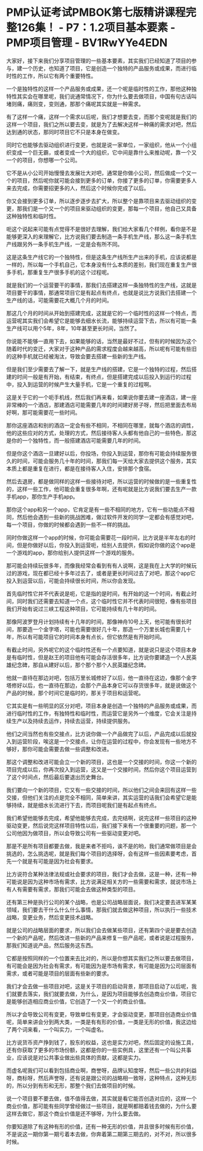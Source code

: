 # PMP认证考试PMBOK第七版精讲课程完整126集！ - P7：1.2项目基本要素 - PMP项目管理 - BV1RwYYe4EDN

大家好，接下来我们分享项目管理的一些基本要素，其实我们已经知道了项目的参与，建一个历史，也知道了项目，它是创造一个独特的产品服务或成果，而进行临时性的工作，所以它有两个重要特性。

一个是独特性的这样一个产品服务或成果，还一个呢是临时性的工作，那他这种独特性其实会在哪里呢，我们说通常情况下，你为什么要去做项目，中国有句古话叫堵则痛，痛则变，变则通，那那个痛呢其实就是一种需求。

有了这样一个痛，这样一个需求以后呢，我们才想要去变，而那个变呢就是我们的这样一个项目，我们之所以要去变，就是为了去解决这样一种痛的需求对吧，然后达到通的状态，那同时项目它不只是本身在做变。

同时它也能够去驱动组织进行变更，也就是说一家单位，一家组织，他从一个小组织变成一个巨无霸，或者变成一个大的组织，它中间是靠什么来推动呢，靠一个又一个的项目，你想哪一个公司。

它不是从小公司开始慢慢去发展壮大对吧，通常是你做小公司，然后做成一个又一个的项目，然后呢你就可能会接到更多的订单，你接了更多的订单，你需要更多人来去完成，你需要招更多的人，然后这个时候你完成了以后。

你又会接到更多订单，所以逐步逐步去扩大，所以整个是靠项目来去驱动组织的变更，那我们是一个又一个的项目来驱动组织的变更，那每一个项目，他自己又具备这种独特性和临时性。

呃这个说起来可能有点觉得不是很好去理解，我们给大家看几个样例，看你是不是能够更深入的来理解它，比方说我们要去制造一条手机生产线，那么这一条手机生产线跟另外一条手机生产线，一定是会有所不同。

这是这条生产线它的一个独特性，但是这条生产线所生产出来的手机，应该说都是一样的，所以每一个手机自己，它本身没有什么本质的差别，我们现在重复生产很多手机，那重复生产很多手机的这个过程呢。

就是我们的一个运营要干的事情，那我们去搭建这样一条独特性的生产线，这就是项目要干的事情，那通常项目它是有起点有终点，也就是说比方说我们去搭建一个生产线的话，可能需要花大概几个月的时间。

那这几个月的时间从开始到搭建完成，这就是它的一个临时性的这样一个特点，而运营呢其实我们会希望它是能够去细水长流，能够持续运营下去，所以有可能一条生产线可以用个5年，8年，10年甚至更长时间，当然了。

你说能不能够一直用下去，如果能够的话，当然是最好不过，但有的时候因为这个随着时代的变迁，大家对于这种产品的需求程度会越来越高，所以呢有可能有些旧的这种手机就已经被淘汰，导致会要去搭建一些新的生产线。

但是我们至少需要去了解一下，就是生产线的搭建，它是一个独特的过程，然后搭建的时间一般是有开始，有结束，有终点，但是搭建完成以后投入到运行的过程中，投入到运营的时候产生大量手机，它是一个重复的过程啊。

这是关于它的一个呃手机线，然后我们再来看，如果说你要去建一座酒店，建一座非常棒的一个酒店，那建酒店可能需要几年的时间建好房子呀，然后把里面去布局好啊，那可能需要花一些时间。

那你这座酒店和别的酒店一定会有些不相同，不相同在哪里，就每个酒店的调性，他的这些应对的方式，处理的方式，然后接待客人头都有他自己的一些特色，那这是你的一个独特性，而一般搭建酒店可能需要几年的时间。

但是你这个酒店一旦建好以后，你投场，你投入到运营，那你有可能会持续服务很久的时间，可能会服务几十年的时间，那我们每一天给大家去提供这个服务，其实本质上都是重复在进行，都是在接待客人入住，安排那个食宿。

然后去退房，都是做同样的这样一些接待对吧，所以运营的时候做的是一些重复性的，这样一些工作，他可能会重复很多年啊，还有呢就是比方说我们要去生产一款手机app，那你生产手机app。

那你这个app和另一个app，它肯定是有一些不相同的地方，它有一些功能点不相同，然后他会遇到一些新的挑战困难，做过软件开发的同学一定都会有感觉对吧，每一个项目，你做的时候都会遇到一些不一样的挑战。

同时你做这样一个app的时候，你可能会需要花一段时间，比方说是半年左右的时间，但是你做好以后，你投入到运营呃，给别人去提供，假如说你做的这个app是一个游戏的app，那你给别人提供这样一个游戏的服务。

那可能会持续玩很多年，而像我经常会看到有有人说啊，这是我在上大学的时候玩过的游戏，现在都已经十多年过去了，或者是更长时间过去了对吧，那这个app它投入到运营以后，可能会持续很长时间，所以你会发现。

首先临时性它并不代表说是呃，它是指的是时间，有开始的这一个时间，有截止时间，同时我们还需要去知道一个点，这个临时性它并不代表时间很短，像有些项目我们开始有说过三峡工程这种项目，它可能持续有几十年的时间。

那像阿波罗登月计划持续有十几年的时间，那像神舟10号上天，他可能有很长时间，那要造一个金字塔，可能也需要很好几十年，那造一个万里长城也需要几十年，所以有可能项目它的时间本身有点长，但它依然是有开始时间。

有截止时间，另外呢它的这个临时性还有一个点要知道，就是说只是这个项目本身是有临时性，但是赵王的项目他有可能会存活很多年，比方说你要建造一个人民英雄纪念碑，那自从建好以后，那个那个那个人民英雄纪念碑。

他就一直待在那边对吧，包括万里长城修好了以后，他一直待在这边，像那个金字塔修好以后，也一直待在那边，会那个产品本身它可以存货很多年，就是说做这个产品的时候，那个时间它是临时的，那关于项目和运营呢。

它其实是有一些明显的区分对吧，项目本身是创造一个独特的产品服务或成果，而进行临时性的工作，有独特性和临时性，而运营它是另外一个维度，它会关注是持续生产以及持续去运作，持续去运营，持续提供服务。

他们之间当然也有些交接点，比方说你做一个产品做完了以后，产品完成以后就投入到运营阶段，唉这是一个交接点，让你在运营的过程中，你会发现有一些地方不够好，那你可能会需要去做一些调整和改进。

那这个调整和改进可能会立一个新的项目，这也是一个交接的时间，你这一个新的项目完成以后，你再次投入到运营，这又是一个交接时间，然后你这个项目运营到了这个时间点，然后最后要退出历史舞台。

我们要向一个新的项目，它又有一些交接的时间，所以他们之间会来回有这样一些交接，但他们关注的点是完全不相同，简单来讲，其实运营的话我们会希望它是能够持续，就是细水长流进行下去，而项目呢我们是有起点有终点。

我们希望他能够去完成，希望他能够去完成，去完结啊，说完这样一些项目的这种驱动变更，然后说完这样项目特性以后，我们接下来有一个很重要的问题，那一个公司他因为做项目，所以会导致公司有一些驱动变更对吧。

那是不是所有项目都要去做，我是来者不拒吗，诶不是的哟，我们通常做项目是会挑选的，怎么挑选呢，就是我们每个项目的选择呀，会有这样一些因素要考虑，首先一个就是有可能是因为社会有要求。

比方说符合某种法律法规或社会要求的项目，我们才会去做，这是一种，还有一种可能说是因为这种市场有需求，比方说满足相关方的一些需要和需求，就说市场上有人有需要有需求，那我们可能会去做这种类型的项目。

还有第三种是执行公司的某个战略，也是公司战略层面说，我们决定要去进军某某领域，我们要去干什么什么什么事情，那我们就去做这种项目，所以执行一些技术战略，变更业务，然后变更技术战略。

就是公司的战略层面的要求，所以我们会去做某些项目，还有第四个说是要去创造一个新的产品呢，然后改进一些新的产品来修复一些产品呢，或者说是过程服务，那我们知道说产品，然后服务这东西。

它都是按照同样的一个位置来去比对的，所以是你想其实我们之所以要去做项目，有可能会是因为社会有需求，有可能因为是市场有需求，有可能是因为公司层面有需求，或者可能是项目的层面有些新的要求。

我们才会去做一些项目对吧，这是关于项目的启动背景，那项目启动了以后呢，我们就要去落实，我们就要去做，为什么，是因为项目能够去创造商业价值，项目它是能够创造相应商业价值，它创造了一个又一个的商业价值。

所以才会导致公司有变更，导致单位有变更，才会驱动变更，那项目创造商业价值呢，简单来讲会分到两大类，一类是有有形的价值，一类是无形的价值，我这边给了两个词来看，一个叫实力，一个叫虚名。

比方说货币资产挣到钱了，股东的权益，这也是实力对吧，然后固定的设施工具，还有你获取了更多的市场份额，这都是你的一些实例具，这里还有一个叫公共事业，应该说是对公共事业做出些具体的贡献，这都是实力。

而虚名呢我们可以看到包括商业啊，商誉呀，品牌认知度呀，然后一些公共的利益呀，商标呀，然后声誉呀，还有说是跟公司的战略相一致呀，这种特点，这种无形的，所以分到有形和无形，那整个我们去做项目的时候。

说一个项目要不要去做，值不值得去做，其实就是看它能否创造对应的，这样一个商业价值，那可能有些同学曾经做过一些项目，就是啊都赔着钱去做的，为什么要这样去做它，那这个商业价值是还不够呀，为什么要去做。

你要知道除了有这种有形的价值，还有一种无形的价值，并且很多时候有形价值，不是说这一期你第一期亏着本去做，你奔着第二期第三期去的，对不对，所以很多时候。

